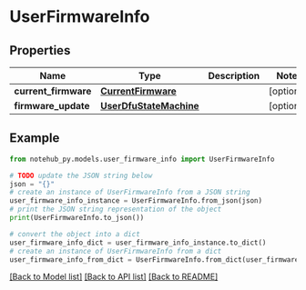 # UserFirmwareInfo

## Properties

| Name                 | Type                                              | Description | Notes      |
| -------------------- | ------------------------------------------------- | ----------- | ---------- |
| **current_firmware** | [**CurrentFirmware**](CurrentFirmware.md)         |             | [optional] |
| **firmware_update**  | [**UserDfuStateMachine**](UserDfuStateMachine.md) |             | [optional] |

## Example

```python
from notehub_py.models.user_firmware_info import UserFirmwareInfo

# TODO update the JSON string below
json = "{}"
# create an instance of UserFirmwareInfo from a JSON string
user_firmware_info_instance = UserFirmwareInfo.from_json(json)
# print the JSON string representation of the object
print(UserFirmwareInfo.to_json())

# convert the object into a dict
user_firmware_info_dict = user_firmware_info_instance.to_dict()
# create an instance of UserFirmwareInfo from a dict
user_firmware_info_from_dict = UserFirmwareInfo.from_dict(user_firmware_info_dict)
```

[[Back to Model list]](../README.md#documentation-for-models) [[Back to API list]](../README.md#documentation-for-api-endpoints) [[Back to README]](../README.md)
